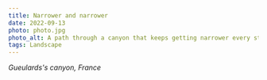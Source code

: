 ```yaml
---
title: Narrower and narrower
date: 2022-09-13
photo: photo.jpg
photo_alt: A path through a canyon that keeps getting narrower every step of the way.
tags: Landscape
---
```


*Gueulards's canyon, France*
